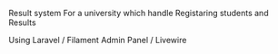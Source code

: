 Result system For a university which handle Registaring students and Results 

Using Laravel / Filament Admin Panel / Livewire
